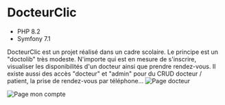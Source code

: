 # DocteurClic
- PHP 8.2
- Symfony 7.1

DocteurClic est un projet réalisé dans un cadre scolaire. Le principe est un "doctolib" très modeste. N'importe qui est en mesure de s'inscrire, visualiser les disponibilités d'un docteur ainsi que prendre rendez-vous. Il existe aussi des accès "docteur" et "admin" pour du CRUD docteur / patient, la prise de rendez-vous par téléphone... 
![Page docteur](https://i.ibb.co/dpxP4kH/Clean-Shot-2024-06-30-at-16-57-02-2x.png)

![Page mon compte](https://i.ibb.co/G9jgqgh/Clean-Shot-2024-06-30-at-16-58-49-2x.png)
